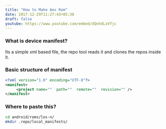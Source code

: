 ```yaml
---
title: "How to Make Aex Rom"
date: 2017-12-29T11:27:43+05:30
draft: false
youtube: https://www.youtube.com/embed/dQnhdLxVfjc
---
```

### What is device manifest?
Its a simple xml based file, the repo tool reads it and clones the repos inside it.

### Basic structure of manifest
```xml
<?xml version="1.0" encoding="UTF-8"?>
<manifest>
     <project name=""  path=""  remote=""  revision="" />
</manifest>
```

### Where to paste this?
```bash
cd android/roms/los-n/
mkdir .repo/local_manifests/
```